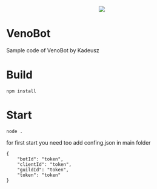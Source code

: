 
</p>
<p align="center">
    <a href="https://github.com/discordjs/discord.js" alt="Discord.js V13">
        <img src="https://img.shields.io/badge/-Discord.js%20V13-yellow" /></a>
 
# VenoBot
Sample code of VenoBot by Kadeusz

# Build
``` 
npm install
```

# Start
``` 
node .
```

for first start you need too add confing.json in main folder
``` 
{
	"botId": "token",
	"clientId": "token",
	"guildId": "token",
	"token": "token"
}
```
